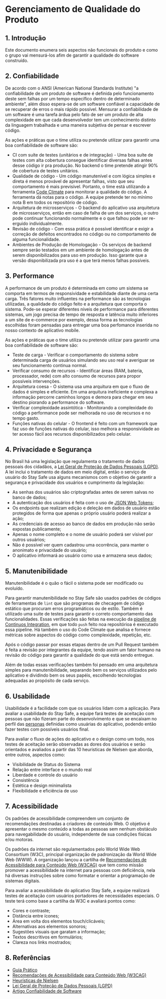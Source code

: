 # Gerenciamento de Qualidade do Produto

## 1. Introdução
Este documento enumera seis aspectos não funcionais do produto e como o grupo vai mensurá-los afim de garantir a qualidade do software construído.

## 2. Confiabilidade
De acordo com o ANSI (American National Standards Institute) "a confiabilidade de um produto de software é definida pelo funcionamento deste sem falhas por um tempo específico dentro de determinado ambiente", além disso espera-se de um software confiável a capacidade de se recuperar de erros o mais rápido possível. Mensurar a confiabilidade de um software é uma tarefa árdua pelo fato de ser um produto de alta complexidade em que cada desenvolvedor tem um conhecimento distinto da linguagem trabalhada e uma maneira subjetiva de pensar e escrever código. 

As ações e práticas que o time utiliza ou pretende utilizar para garantir uma boa confiabilidade de software são: 

* CI com suíte de testes (unitários e de integração) - Uma boa suíte de testes com alta cobertura consegue identificar diversas falhas antes desse código ir pra produção.  No backend o time pretende atingir 90% de cobertura de testes unitários.
* Qualidade de código - Um código manutenível e com lógica simples e direta é menos provável de apresentar falhas, visto que seu comportamento é mais previsível. Portanto, o time está utilizando a ferramenta [Code Climate](https://codeclimate.com/) para monitorar a qualidade do código. A ferramenta dá notas para o código. A equipe pretende ter no mínimo nota B em todos os repositório de código.
* Arquitetura de microsserviços - O backend do aplicativo usa arquitetura de microsserviços, então em caso de falha de um dos serviços, o outro pode continuar funcionando normalmente e o que falhou pode ser re-erguido individualmente.
* Revisão de código - Com essa prática é possível identificar e exigir a correção de defeitos encontrados no código ou no comportamento de alguma funcionalidade.  
* Ambientes de Produção de Homologação - Os serviços de backend sempre serão testados em um ambiente de homologação antes de serem disponibilizados para uso em produção. Isso garante que a versão disponibilizada pra uso é a que terá menos falhas possíveis.

## 3. Performance
A performance de um produto é determinada em como um sistema se comporta em termos de responsividade e estabilidade diante de uma certa carga. Três fatores muito influentes na performance são as tecnologias utilizadas, a qualidade do código feito e a arquitetura que comporta o sistema. Pode-se esperar diferentes níveis de performance para diferentes sistemas, um jogo precisa de tempo de resposta e latência muito inferiores a um site de e-commerce por exemplo, dessa forma as tecnologias escolhidas foram pensadas para entregar uma boa perfomance inserida no nosso contexto de aplicativo mobile.

As ações e práticas que o time utiliza ou pretende utilizar para garantir uma boa confiabilidade de software são: 

* Teste de carga - Verificar o comportamento do sistema sobre determinada carga de usuários simulando seu uso real e averiguar se seu funcionamento continua normal.
* Verificar consumo de recursos - Identificar áreas (RAM, bateria, processador, rede) com alto consumo de recursos para propor possíveis intervenções.
* Arquitetura coesa - O sistema usa uma arquitura em que o fluxo de dados é simples e eficiente. Em uma arquitura ineficiente e complexa a informação percorre caminhos longos e demora para chegar em seu destino piorando a performance do software.
* Verificar complexidade assintótica - Monitorando a complexidade do código a performance pode ser melhorada no uso de recursos e no tempo gasto.
* Funções nativas do celular - O frontend é feito com um framework que faz uso de funções nativas do celular, isso melhora a responsividade ao ter acesso fácil aos recursos disponibilizados pelo celular.

## 4. Privacidade e Segurança
No Brasil há uma legislação que regulamenta o tratamento de dados pessoais dos cidadãos, a [Lei Geral de Proteção de Dados Pessoais (LGPD)](http://www.planalto.gov.br/ccivil_03/_ato2015-2018/2018/Lei/L13709.htm).  A lei inclui o tratamento de dados em meio digital, então o serviço de usuário do Stay Safe usa alguns mecanismos com o objetivo de garantir a segurança e privacidade dos usuários e cumprimento da legislação:

* As senhas dos usuários são criptografadas antes de serem salvas no banco de dados;
* A autenticação dos usuários é feita com o uso de [JSON Web Tokens](https://jwt.io/);
* Os endpoints que realizam edição e deleção em dados de usuário estão protegidos de forma que apenas o próprio usuário poderá realizar a ação;
* As credenciais de acesso ao banco de dados em produção não serão expostas publicamente;
* Apenas o nome completo e o nome de usuário poderá ser vísivel por outros usuários;
* Não é possível ver quem cadastrou uma ocorrência, para manter o anonimato e privacidade do usuário;
* O aplicativo informará ao usuário como usa e armazena seus dados;

## 5. Manutenibilidade
Manutenibilidade é o quão o fácil o sistema pode ser modificado ou evoluído.

Para garantir manutenibilidade no Stay Safe são usados padrões de códigos de ferramentas de `lint` que são programas de checagem de código estático que procuram erros programáticos ou de estilo. Também é utilizado uma suite de testes para garantir o correto comportamento das funcionalidades. 
Essas verificações são feitas na execução da [pipeline de Continuos Integration](../projeto/gcs.md), em que todo `push` feito noa repositórioa é executado essa pipeline.
Há também o uso do Code Climate que analisa e fornece métricas sobre aspectos do código como complexidade, repetição, etc.

Após o código passar por essas etapas dentro de um Pull Request também é feita a revisão por integrantes da equipe, tendo assim um fator humano na revisão do código para garantir a qualidade do que está sendo entregue.

Além de todas essas verificações também foi pensado em uma arquitetura simples para manutenibilidade, separando bem os serviços utilizados pelo aplicativo e dividindo bem os seus papéis, escolhendo tecnologias adequadas ao propósito de cada serviço.

## 6. Usabilidade
Usabilidade é a facilidade com que os usuários lidam com a aplicação.
Para avaliar a usabilidade do Stay Safe, a equipe fará testes de aceitação com pessoas que não fizeram parte do desenvolvimento e que se encaixam no perfil das [personas](../produto/product-definition.md) definidas como usuárias do aplicativo, podendo então fazer testes com possíveis usuários final.

Para avaliar o fluxo de ações do aplicativo e o design como um todo, nos testes de aceitação serão observadas as dores dos usuários e serão orientados e avaliados a partir das 10 heuristicas de Nielsen que aborda, entre outros, aspectos como:

* Visibilidade de Status do Sistema
* Relação entre interface e o mundo real
* Liberdade e controle do usuário
* Consistência
* Estética e design minimalista
* Flexibilidade e eficiência de uso

## 7. Acessibilidade
Os padrões de acessibilidade compreendem um conjunto de recomendações destinadas a  criadores de conteúdo Web. O objetivo é apresentar o mesmo conteúdo a todas as pessoas sem nenhum obstáculo para navegabilidade do usuário, independente de sua condições físicas e/ou motoras.  

Os padrões da internet são regulamentados pelo World Wide Web Consortium (W3C), principal organização de padronização da World Wide Web (WWW). A organização lançou a cartilha de [Recomendações de Acessibilidade para Conteúdo Web (W3CAG)](https://www.w3c.br/traducoes/wcag/wcag21-pt-BR/) que tem como missão promover a acessibilidade na internet para pessoas com deficiência, nela há diversas instruções sobre como formatar e orientar a programação de sistemas digitais.  

Para avaliar a acessibilidade do aplicativo Stay Safe, a equipe realizará testes de aceitação com usuários portadores de necessidades especiais. O teste terá como base a cartilha da W3C e avaliará pontos como:  

* Cores e contraste;  
* Distância entre ícones;  
* Área em volta dos elementos touch/clicáveis;  
* Alternativas aos elementos sonoros;  
* Sugestões visuais que garatam a informação;  
* Textos descritivos em formulários;  
* Clareza nos links mostrados;  

## 8. Referências
* [Guia Prático](https://www.sealights.io/software-quality/measuring-software-quality-a-practical-guide/)
* [Recomendações de Acessibilidade para Conteúdo Web (W3CAG)](https://www.w3c.br/traducoes/wcag/wcag21-pt-BR/)
* [Heurísticas de Nielsen](https://www.nngroup.com/articles/ten-usability-heuristics/)
* [Lei Geral de Proteção de Dados Pessoais (LGPD)](http://www.planalto.gov.br/ccivil_03/_ato2015-2018/2018/Lei/L13709.htm)
* [Artigo Confiabilidade de Software](https://users.ece.cmu.edu/~koopman/des_s99/sw_reliability/)

